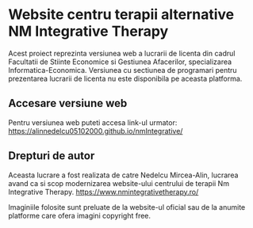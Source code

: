 # Website centru terapii alternative NM Integrative Therapy

Acest proiect reprezinta versiunea web a lucrarii de licenta din cadrul Facultatii de Stiinte Economice si Gestiunea Afacerilor, specializarea Informatica-Economica.
Versiunea cu sectiunea de programari pentru prezentarea lucrarii de licenta nu este disponibila pe aceasta platforma.

## Accesare versiune web

Pentru versiunea web puteti accesa link-ul urmator:
https://alinnedelcu05102000.github.io/nmIntegrative/

## Drepturi de autor

Aceasta lucrare a fost realizata de catre Nedelcu Mircea-Alin, lucrarea avand ca si scop modernizarea website-ului centrului de terapii Nm Integrative Therapy.
https://www.nmintegrativetherapy.ro/

Imaginiile folosite sunt preluate de la website-ul oficial sau de la anumite platforme care ofera imagini copyright free.

